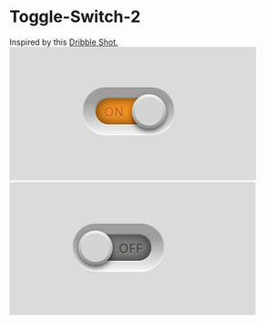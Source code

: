# Toggle-Switch-2
Inspired by this [Dribble Shot.](https://dribbble.com/shots/299416-Simple-Switch)
![](capture1.png)
![](capture2.png)
